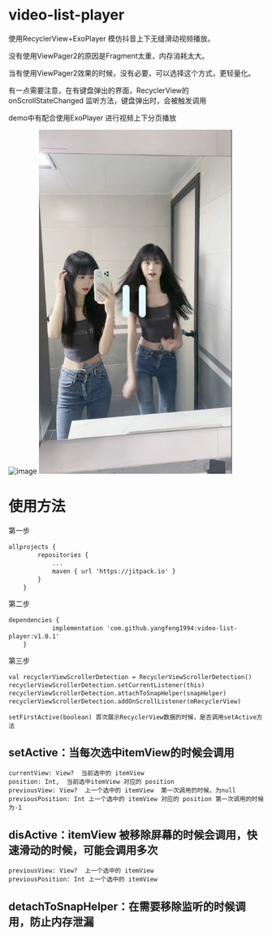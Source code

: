 # video-list-player

使用RecyclerView+ExoPlayer 模仿抖音上下无缝滑动视频播放。

没有使用ViewPager2的原因是Fragment太重，内存消耗太大。

当有使用ViewPager2效果的时候，没有必要，可以选择这个方式，更轻量化。

有一点需要注意，在有键盘弹出的界面，RecyclerView的 onScrollStateChanged 监听方法，键盘弹出时，会被触发调用

demo中有配合使用ExoPlayer 进行视频上下分页播放

![image](https://github.com/yangfeng1994/video-list-player/blob/main/app/pic/2024_09_03_16_51_31.gif)
<img src="/app/pic/b21fbb563b1d296d.jpg" alt="图-2：finger_pic_screen" width="380px"></img>
# 使用方法
第一步
```
allprojects {
		repositories {
			...
			maven { url 'https://jitpack.io' }
		}
	}
```
第二步

```
dependencies {
	        implementation 'com.github.yangfeng1994:video-list-player:v1.0.1'
	}
```
第三步

```
val recyclerViewScrollerDetection = RecyclerViewScrollerDetection()
recyclerViewScrollerDetection.setCurrentListener(this)
recyclerViewScrollerDetection.attachToSnapHelper(snapHelper)
recyclerViewScrollerDetection.addOnScrollListener(mRecyclerView)
```

```
setFirstActive(boolean) 首次展示RecyclerView数据的时候，是否调用setActive方法

```

## setActive：当每次选中itemView的时候会调用
```
currentView: View?  当前选中的 itemView
position: Int,  当前选中itemView 对应的 position
previousView: View?  上一个选中的 itemView  第一次调用的时候，为null
previousPosition: Int 上一个选中的 itemView 对应的 position 第一次调用的时候为-1
```

## disActive：itemView 被移除屏幕的时候会调用，快速滑动的时候，可能会调用多次
```
previousView: View?  上一个选中的 itemView 
previousPosition: Int 上一个选中的 itemView 
```
## detachToSnapHelper：在需要移除监听的时候调用，防止内存泄漏
